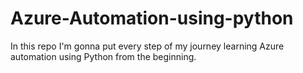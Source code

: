 # Azure-Automation-using-python
In this repo I'm gonna put every step  of my journey learning Azure automation using Python from the beginning.
